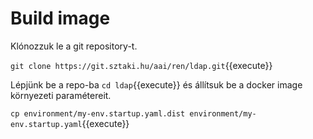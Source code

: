 # Build image

Klónozzuk le a git repository-t.

`git clone https://git.sztaki.hu/aai/ren/ldap.git`{{execute}}

Lépjünk be a repo-ba `cd ldap`{{execute}} és állítsuk be a docker image környezeti paramétereit.

`cp environment/my-env.startup.yaml.dist environment/my-env.startup.yaml`{{execute}}

